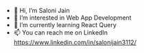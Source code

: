 - 👋 Hi, I’m Saloni Jain
- 👀 I’m interested in Web App Development
- 🌱 I’m currently learning React Query
- 📫 You can reach me on LinkedIn https://www.linkedin.com/in/salonijain3112/

<!---
salonijain3112/salonijain3112 is a ✨ special ✨ repository because its `README.md` (this file) appears on your GitHub profile.
You can click the Preview link to take a look at your changes.
--->
